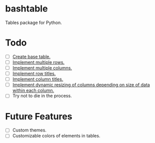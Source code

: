 # bashtable
Tables package for Python.

# Todo
- [ ] [Create base table.](https://github.com/raccter/bashtable/issues/1)
- [ ] [Implement multiple rows.](https://github.com/raccter/bashtable/issues/2)
- [ ] [Implement multiple columns.](https://github.com/raccter/bashtable/issues/3)
- [ ] [Implement row titles.](https://github.com/raccter/bashtable/issues/4)
- [ ] [Implement column titles.](https://github.com/raccter/bashtable/issues/5)
- [ ] [Implement dynamic resizing of columns depending on size of data within each column.](https://github.com/raccter/bashtable/issues/6)
- [ ] Try not to die in the process.

# Future Features
- [ ] Custom themes.
- [ ] Customizable colors of elements in tables.
